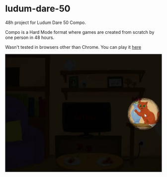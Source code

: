 # ludum-dare-50

48h project for Ludum Dare 50 Compo. 

Compo is a Hard Mode format where games are created from scratch by one person in 48 hours.

Wasn't tested in browsers other than Chrome.
You can play it [here](https://ladymarengo.itch.io/crazy-cats)

![demo](cats.webp)
